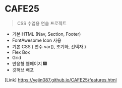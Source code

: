 # CAFE25

> CSS 수업용 연습 프로젝트 

+ 기본 HTML (Nav, Section, Footer)
+ FontAwesome Icon 사용
+ 기본 CSS ( 변수 var(), 초기화, 선택자 )
+ Flex Box
+ Grid 
+ 반응형 웹페이지 🎆
+ 깃허브 배포

[Link] <https://yejin087.github.io/CAFE25/features.html>